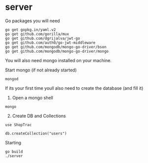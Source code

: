 # server

Go packages you will need
```
go get gopkg.in/yaml.v2
go get github.com/gorilla/mux
go get github.com/dgrijalva/jwt-go
go get github.com/auth0/go-jwt-middleware
go get github.com/mongodb/mongo-go-driver/bson
go get github.com/mongodb/mongo-go-driver/mongo
```

You will also need mongo installed on your machine.


Start mongo (if not already started)
```
mongod
```

If its your first time youll also need to create the database (and fill it)

1. Open a mongo shell

```
mongo
```
2. Create DB and Collections
```
use ShopTrac

db.createCollection("users")
```


Starting
```
go build
./server
